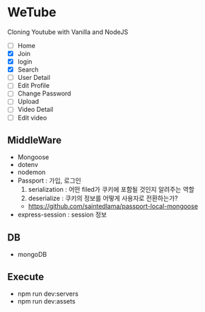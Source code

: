 # WeTube

Cloning Youtube with Vanilla and NodeJS

- [ ] Home
- [x] Join
- [x] login
- [x] Search
- [ ] User Detail
- [ ] Edit Profile
- [ ] Change Password
- [ ] Upload
- [ ] Video Detail
- [ ] Edit video

## MiddleWare

- Mongoose
- dotenv
- nodemon
- Passport : 가입, 로그인
  1. serialization : 어떤 filed가 쿠키에 포함될 것인지 알려주는 역할
  2. deserialize : 쿠키의 정보를 어떻게 사용자로 전환하는가?
  - https://github.com/saintedlama/passport-local-mongoose
- express-session : session 정보

## DB

- mongoDB

## Execute

- npm run dev:servers
- npm run dev:assets
